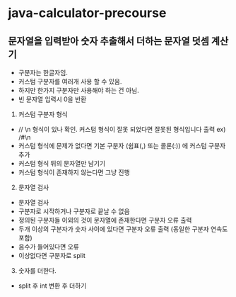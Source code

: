# java-calculator-precourse

## 문자열을 입력받아 숫자 추출해서 더하는 문자열 덧셈 계산기

- 구분자는 한글자임.
- 커스텀 구분자를 여러개 사용 할 수 있음.
- 하지만 한가지 구분자만 사용해야 하는 건 아님.
- 빈 문자열 입력시 0을 반환

1. 커스텀 구분자 형식
- // \n 형식이 있나 확인. 커스텀 형식이 잘못 되었다면 잘못된 형식입니다 출력 ex) /#\n
- 커스텀 형식에 문제가 없다면 기본 구분자 (쉼표(,) 또는 콜론(:)) 에 커스텀 구분자 추가
- 커스텀 형식 뒤의 문자열만 남기기
- 커스텀 형식이 존재하지 않는다면 그냥 진행


2. 문자열 검사
- 문자열 검사
- 구분자로 시작하거나 구분자로 끝날 수 없음
- 정의된 구분자들 이외의 것이 문자열에 존재한다면 구분자 오류 출력
- 두개 이상의 구분자가 숫자 사이에 있다면 구분자 오류 출력 (동일한 구분자 연속도 포함)
- 음수가 들어있다면 오류
- 이상없다면 구분자로 split


3. 숫자를 더한다.
- split 후 int 변환 후 더하기
